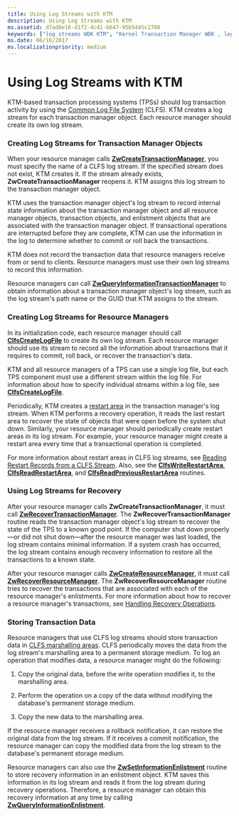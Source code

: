 ```yaml
---
title: Using Log Streams with KTM
description: Using Log Streams with KTM
ms.assetid: d7ad0e16-d1f2-4c41-b647-95b5445c2708
keywords: ["log streams WDK KTM", "Kernel Transaction Manager WDK , log streams", "KTM WDK , log streams", "Common Log File System WDK kernel , KTM log streams", "CLFS WDK kernel , KTM log streams", "transaction managers WDK KTM , log streams", "resource managers WDK KTM , log streams"]
ms.date: 06/16/2017
ms.localizationpriority: medium
---
```


# Using Log Streams with KTM


KTM-based transaction processing systems (TPSs) should log transaction activity by using the [Common Log File System](using-common-log-file-system.md) (CLFS). KTM creates a log stream for each transaction manager object. Each resource manager should create its own log stream.

### Creating Log Streams for Transaction Manager Objects

When your resource manager calls [**ZwCreateTransactionManager**](https://docs.microsoft.com/windows-hardware/drivers/ddi/content/wdm/nf-wdm-ntcreatetransactionmanager), you must specify the name of a CLFS log stream. If the specified stream does not exist, KTM creates it. If the stream already exists, **ZwCreateTransactionManager** reopens it. KTM assigns this log stream to the transaction manager object.

KTM uses the transaction manager object's log stream to record internal state information about the transaction manager object and all resource manager objects, transaction objects, and enlistment objects that are associated with the transaction manager object. If transactional operations are interrupted before they are complete, KTM can use the information in the log to determine whether to commit or roll back the transactions.

KTM does not record the transaction data that resource managers receive from or send to clients. Resource managers must use their own log streams to record this information.

Resource managers can call [**ZwQueryInformationTransactionManager**](https://docs.microsoft.com/windows-hardware/drivers/ddi/content/wdm/nf-wdm-ntqueryinformationtransactionmanager) to obtain information about a transaction manager object's log stream, such as the log stream's path name or the GUID that KTM assigns to the stream.

### Creating Log Streams for Resource Managers

In its initialization code, each resource manager should call [**ClfsCreateLogFile**](https://docs.microsoft.com/windows-hardware/drivers/ddi/content/wdm/nf-wdm-clfscreatelogfile) to create its own log stream. Each resource manager should use its stream to record all the information about transactions that it requires to commit, roll back, or recover the transaction's data.

KTM and all resource managers of a TPS can use a single log file, but each TPS component must use a different stream within the log file. For information about how to specify individual streams within a log file, see [**ClfsCreateLogFile**](https://docs.microsoft.com/windows-hardware/drivers/ddi/content/wdm/nf-wdm-clfscreatelogfile).

Periodically, KTM creates a [restart area](reading-restart-records-from-a-clfs-stream.md) in the transaction manager's log stream. When KTM performs a recovery operation, it reads the last restart area to recover the state of objects that were open before the system shut down. Similarly, your resource manager should periodically create restart areas in its log stream. For example, your resource manager might create a restart area every time that a transactional operation is completed.

For more information about restart areas in CLFS log streams, see [Reading Restart Records from a CLFS Stream](reading-restart-records-from-a-clfs-stream.md). Also, see the [**ClfsWriteRestartArea**](https://docs.microsoft.com/windows-hardware/drivers/ddi/content/wdm/nf-wdm-clfswriterestartarea), [**ClfsReadRestartArea**](https://docs.microsoft.com/windows-hardware/drivers/ddi/content/wdm/nf-wdm-clfsreadrestartarea), and [**ClfsReadPreviousRestartArea**](https://docs.microsoft.com/windows-hardware/drivers/ddi/content/wdm/nf-wdm-clfsreadpreviousrestartarea) routines.

### Using Log Streams for Recovery

After your resource manager calls **ZwCreateTransactionManager**, it must call [**ZwRecoverTransactionManager**](https://docs.microsoft.com/windows-hardware/drivers/ddi/content/wdm/nf-wdm-ntrecovertransactionmanager). The **ZwRecoverTransactionManager** routine reads the transaction manager object's log stream to recover the state of the TPS to a known good point. If the computer shut down properly—or did not shut down—after the resource manager was last loaded, the log stream contains minimal information. If a system crash has occurred, the log stream contains enough recovery information to restore all the transactions to a known state.

After your resource manager calls [**ZwCreateResourceManager**](https://docs.microsoft.com/windows-hardware/drivers/ddi/content/wdm/nf-wdm-ntcreateresourcemanager), it must call [**ZwRecoverResourceManager**](https://docs.microsoft.com/windows-hardware/drivers/ddi/content/wdm/nf-wdm-ntrecoverresourcemanager). The **ZwRecoverResourceManager** routine tries to recover the transactions that are associated with each of the resource manager's enlistments. For more information about how to recover a resource manager's transactions, see [Handling Recovery Operations](handling-recovery-operations.md).

### Storing Transaction Data

Resource managers that use CLFS log streams should store transaction data in [CLFS marshalling areas](clfs-marshalling-areas.md). CLFS periodically moves the data from the log stream's marshalling area to a permanent storage medium. To log an operation that modifies data, a resource manager might do the following:

1.  Copy the original data, before the write operation modifies it, to the marshalling area.

2.  Perform the operation on a copy of the data without modifying the database's permanent storage medium.

3.  Copy the new data to the marshalling area.

If the resource manager receives a rollback notification, it can restore the original data from the log stream. If it receives a commit notification, the resource manager can copy the modified data from the log stream to the database's permanent storage medium.

Resource managers can also use the [**ZwSetInformationEnlistment**](https://docs.microsoft.com/windows-hardware/drivers/ddi/content/wdm/nf-wdm-ntsetinformationenlistment) routine to store recovery information in an enlistment object. KTM saves this information in its log stream and reads it from the log stream during recovery operations. Therefore, a resource manager can obtain this recovery information at any time by calling [**ZwQueryInformationEnlistment**](https://docs.microsoft.com/windows-hardware/drivers/ddi/content/wdm/nf-wdm-ntqueryinformationenlistment).

 

 




